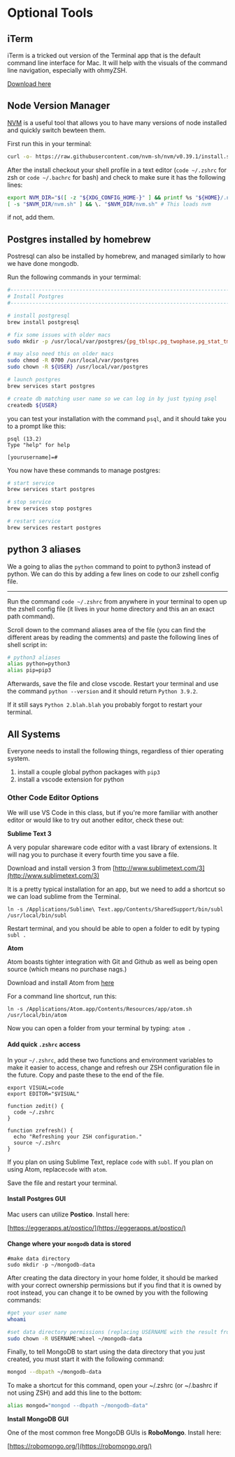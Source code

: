 # Optional Tools

## iTerm

iTerm is a tricked out version of the Terminal app that is the default command line interface for Mac. It will help with the visuals of the command line navigation, especially with ohmyZSH.

[Download here](https://www.iterm2.com/)

## Node Version Manager

[NVM](https://github.com/nvm-sh/nvm) is a useful tool that allows you to have many versions of node installed and quickly switch bewteen them.

First run this in your terminal:

```bash
curl -o- https://raw.githubusercontent.com/nvm-sh/nvm/v0.39.1/install.sh | bash
```

After the install checkout your shell profile in a text editor (`code ~/.zshrc` for zsh or `code ~/.bachrc` for bash) and check to make sure it has the following lines:

```bash
export NVM_DIR="$([ -z "${XDG_CONFIG_HOME-}" ] && printf %s "${HOME}/.nvm" || printf %s "${XDG_CONFIG_HOME}/nvm")"
[ -s "$NVM_DIR/nvm.sh" ] && \. "$NVM_DIR/nvm.sh" # This loads nvm
```

if not, add them.

## Postgres installed by homebrew

Postresql can also be installed by homebrew, and managed similarly to how we have done mongodb.

Run the following commands in your termimal:

```bash
#-------------------------------------------------------------------------------
# Install Postgres
#-------------------------------------------------------------------------------

# install postgresql
brew install postgresql

# fix some issues with older macs
sudo mkdir -p /usr/local/var/postgres/{pg_tblspc,pg_twophase,pg_stat_tmp}

# may also need this on older macs
sudo chmod -R 0700 /usr/local/var/postgres
sudo chown -R ${USER} /usr/local/var/postgres

# launch postgres
brew services start postgres

# create db matching user name so we can log in by just typing psql
createdb ${USER}
```

you can test your installation with the command `psql`, and it should take you to a prompt like this:

```
psql (13.2)
Type "help" for help

[yourusername]=#
```

You now have these commands to manage postgres:

```bash
# start service
brew services start postgres

# stop service
brew services stop postgres

# restart service
brew services restart postgres
```

## python 3 aliases

We a going to alias the `python` command to point to python3 instead of python. We can do this by adding a few lines on code to our zshell config file.

___

Run the command `code ~/.zshrc` from anywhere in your terminal to open up the zshell config file (it lives in your home directory and this an an exact path command).

Scroll down to the command aliases area of the file (you can find the different areas by reading the comments) and paste the following lines of shell script in:

```bash
# python3 aliases
alias python=python3
alias pip=pip3
```

Afterwards, save the file and close vscode. Restart your terminal and use the command `python --version` and it should return `Python 3.9.2`.

If it still says `Python 2.blah.blah` you probably forgot to restart your terminal.

## All Systems

Everyone needs to install the following things, regardless of thier operating system.

1. install a couple global python packages with `pip3`
1. install a vscode extension for python

### Other Code Editor Options

We will use VS Code in this class, but if you're more familiar with another editor or would like to try out another editor, check these out:

**Sublime Text 3**

A very popular shareware code editor with a vast library of extensions. It will nag you to purchase it every fourth time you save a file.

Download and install version 3 from [http://www.sublimetext.com/3](http://www.sublimetext.com/3)

It is a pretty typical installation for an app, but we need to add a shortcut so we can load sublime from the Terminal.

```text
ln -s /Applications/Sublime\ Text.app/Contents/SharedSupport/bin/subl /usr/local/bin/subl
```

Restart terminal, and you should be able to open a folder to edit by typing `subl .`

**Atom**

Atom boasts tighter integration with Git and Github as well as being open source \(which means no purchase nags.\)

Download and install Atom from [here](https://atom.io/)

For a command line shortcut, run this:

```text
ln -s /Applications/Atom.app/Contents/Resources/app/atom.sh /usr/local/bin/atom
```

Now you can open a folder from your terminal by typing: `atom .`

#### Add quick `.zshrc` access

In your `~/.zshrc`, add these two functions and environment variables to make it easier to access, change and refresh our ZSH configuration file in the future. Copy and paste these to the end of the file.

```text
export VISUAL=code
export EDITOR="$VISUAL"

function zedit() {
  code ~/.zshrc
}

function zrefresh() {
  echo "Refreshing your ZSH configuration."
  source ~/.zshrc
}
```

If you plan on using Sublime Text, replace `code` with `subl`. If you plan on using Atom, replace`code` with `atom`.

Save the file and restart your terminal.

#### Install Postgres GUI

Mac users can utilize **Postico**. Install here:

[https://eggerapps.at/postico/](https://eggerapps.at/postico/)

#### Change where your `mongodb` data is stored

```text
#make data directory
sudo mkdir -p ~/mongodb-data
```

After creating the data directory in your home folder, it should be marked with your correct ownership permissions but if you find that it is owned by root instead, you can change it to be owned by you with the following commands:

```bash
#get your user name
whoami

#set data directory permissions (replacing USERNAME with the result from whoami above)
sudo chown -R USERNAME:wheel ~/mongodb-data
```

Finally, to tell MongoDB to start using the data directory that you just created, you must start it with the following command:

```bash
mongod --dbpath ~/mongodb-data
```

To make a shortcut for this command, open your ~/.zshrc \(or ~/.bashrc if not using ZSH\) and add this line to the bottom:

```bash
alias mongod="mongod --dbpath ~/mongodb-data"
```

**Install MongoDB GUI**

One of the most common free MongoDB GUIs is **RoboMongo**. Install here:

[https://robomongo.org/](https://robomongo.org/)

